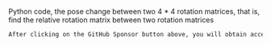  Python code, the pose change between two 4 * 4 rotation matrices, that is, find the relative rotation matrix between two rotation matrices 

  ```python  
After clicking on the GitHub Sponsor button above, you will obtain access permissions to my private code repository ( https://github.com/slowlon/my_code_bar ) to view this blog code. By searching the code number of this blog, you can find the code you need, code number is: 2024020309574655251
  ```  

